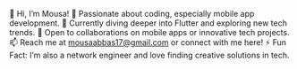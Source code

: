 👋 Hi, I’m Mousa!
👀 Passionate about coding, especially mobile app development.
🌱 Currently diving deeper into Flutter and exploring new tech trends.
💞️ Open to collaborations on mobile apps or innovative tech projects.
📫 Reach me at mousaabbas17@gmail.com or connect with me here!
⚡ Fun Fact: I’m also a network engineer and love finding creative solutions in tech.

<!---
itsmousa7/itsmousa7 is a ✨ special ✨ repository because its `README.md` (this file) appears on your GitHub profile.
You can click the Preview link to take a look at your changes.
--->
